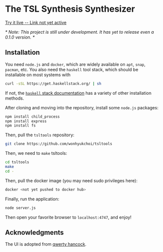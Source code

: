 # The TSL Synthesis Synthesizer

[Try it live -- Link not yet active](#)

_* Note: This project is still under development. It has yet to release even a 0.1.0 version. *_

## Installation
You need `node.js` and `docker`, which are widely available on `apt`, `snap`, `pacman`, etc.
You also need the `haskell` tool stack, which should be installable on most systems with
```sh
curl -sSL https://get.haskellstack.org/ | sh
```
If not, the [`haskell` stack documentation](https://docs.haskellstack.org/en/stable/install_and_upgrade/) has a variety of other installation methods.

After cloning and moving into the repository, install some `node.js` packages:

```sh
npm install child_process
npm install express
npm install fs
```

Then, pull the `tsltools` repository:
```sh
git clone https://github.com/wonhyukchoi/tsltools
```

Then, we need to `make` tsltools:
```sh
cd tsltools
make
cd -
```

Then, pull the docker image (you may need sudo privileges here): 
```sh
docker <not yet pushed to docker hub>
```

Finally, run the application:
```sh
node server.js
```
Then open your favorite browser to `localhost:4747`, and enjoy!


## Acknowledgments
The UI is adopted from [qwerty hancock](https://stuartmemo.com/qwerty-hancock/).
